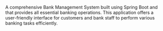 A comprehensive Bank Management System built using Spring Boot and that provides all essential banking operations. This application offers a user-friendly interface for customers and bank staff to perform various banking tasks efficiently. 

